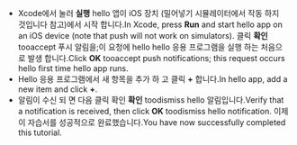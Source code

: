 
* <span data-ttu-id="6905a-101">Xcode에서 눌러 **실행** hello 앱이 iOS 장치 (밀어넣기 시뮬레이터에서 작동 하지 것입니다 참고)에서 시작 합니다.</span><span class="sxs-lookup"><span data-stu-id="6905a-101">In Xcode, press **Run** and start hello app on an iOS device (note that push will not work on simulators).</span></span> <span data-ttu-id="6905a-102">클릭 **확인** tooaccept 푸시 알림을;이 요청에 hello hello 응용 프로그램을 실행 하는 처음으로 발생 합니다.</span><span class="sxs-lookup"><span data-stu-id="6905a-102">Click **OK** tooaccept push notifications; this request occurs hello first time hello app runs.</span></span>
* <span data-ttu-id="6905a-103">Hello 응용 프로그램에서 새 항목을 추가 하 고 클릭  **+** 합니다.</span><span class="sxs-lookup"><span data-stu-id="6905a-103">In hello app, add a new item and click **+**.</span></span>
* <span data-ttu-id="6905a-104">알림이 수신 되 면 다음 클릭 확인 **확인** toodismiss hello 알림입니다.</span><span class="sxs-lookup"><span data-stu-id="6905a-104">Verify that a notification is received, then click **OK** toodismiss hello notification.</span></span> <span data-ttu-id="6905a-105">이제 이 자습서를 성공적으로 완료했습니다.</span><span class="sxs-lookup"><span data-stu-id="6905a-105">You have now successfully completed this tutorial.</span></span>


